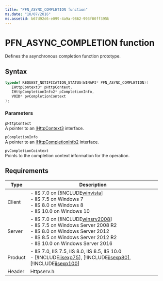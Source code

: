 ```yaml
---
title: "PFN_ASYNC_COMPLETION function"
ms.date: "10/07/2016"
ms.assetid: b67d92d6-e099-4a9a-9862-993f00ff395b
---
```

# PFN_ASYNC_COMPLETION function
Defines the asynchronous completion function prototype.  
  
## Syntax  
  
```cpp  
typedef REQUEST_NOTIFICATION_STATUS(WINAPI* PFN_ASYNC_COMPLETION)(  
   IHttpContext3* pHttpContext,  
   IHttpCompletionInfo2* pCompletionInfo,  
   VOID* pvCompletionContext  
);  
```  
  
### Parameters  
 `pHttpContext`  
 A pointer to an [IHttpContext3](../../web-development-reference/native-code-api-reference/ihttpcontext3-interface.md) interface.  
  
 `pCompletionInfo`  
 A pointer to an [IHttpCompletionInfo2](../../web-development-reference/native-code-api-reference/ihttpcompletioninfo2-interface.md) interface.  
  
 `pvCompletionCointext`  
 Points to the completion context information for the operation.  
  
## Requirements  
  
|Type|Description|  
|----------|-----------------|  
|Client|-   IIS 7.0 on [!INCLUDE[winvista](../../wmi-provider/includes/winvista-md.md)]<br />-   IIS 7.5 on Windows 7<br />-   IIS 8.0 on Windows 8<br />-   IIS 10.0 on Windows 10|  
|Server|-   IIS 7.0 on [!INCLUDE[winsrv2008](../../wmi-provider/includes/winsrv2008-md.md)]<br />-   IIS 7.5 on Windows Server 2008 R2<br />-   IIS 8.0 on Windows Server 2012<br />-   IIS 8.5 on Windows Server 2012 R2<br />-   IIS 10.0 on Windows Server 2016|  
|Product|-   IIS 7.0, IIS 7.5, IIS 8.0, IIS 8.5, IIS 10.0<br />-   [!INCLUDE[iisexp75](../../web-development-reference/native-code-api-reference/includes/iisexp75-md.md)], [!INCLUDE[iisexp80](../../web-development-reference/native-code-api-reference/includes/iisexp80-md.md)], [!INCLUDE[iisexp100](../../web-development-reference/native-code-api-reference/includes/iisexp100-md.md)]|  
|Header|Httpserv.h|
